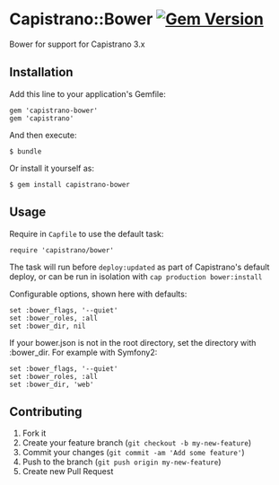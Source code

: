 # Capistrano::Bower [![Gem Version](https://badge.fury.io/rb/capistrano-bower.png)](http://badge.fury.io/rb/capistrano-bower)

Bower for support for Capistrano 3.x

## Installation

Add this line to your application's Gemfile:

    gem 'capistrano-bower'
    gem 'capistrano'

And then execute:

    $ bundle

Or install it yourself as:

    $ gem install capistrano-bower

## Usage

Require in `Capfile` to use the default task:

    require 'capistrano/bower'

The task will run before `deploy:updated` as part of Capistrano's default deploy,
or can be run in isolation with `cap production bower:install`

Configurable options, shown here with defaults:

    set :bower_flags, '--quiet'
    set :bower_roles, :all
    set :bower_dir, nil

If your bower.json is not in the root directory, set the directory with :bower_dir. For example with Symfony2:

    set :bower_flags, '--quiet'
    set :bower_roles, :all
    set :bower_dir, 'web'

## Contributing

1. Fork it
2. Create your feature branch (`git checkout -b my-new-feature`)
3. Commit your changes (`git commit -am 'Add some feature'`)
4. Push to the branch (`git push origin my-new-feature`)
5. Create new Pull Request
